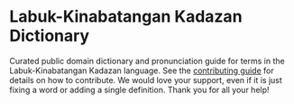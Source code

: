 
# Labuk-Kinabatangan Kadazan Dictionary

Curated public domain dictionary and pronunciation guide for terms in the Labuk-Kinabatangan Kadazan language. See the [contributing guide](https://github.com/drumworkteam/term/blob/make/.github/contributing.md) for details on how to contribute. We would love your support, even if it is just fixing a word or adding a single definition. Thank you for all your help!